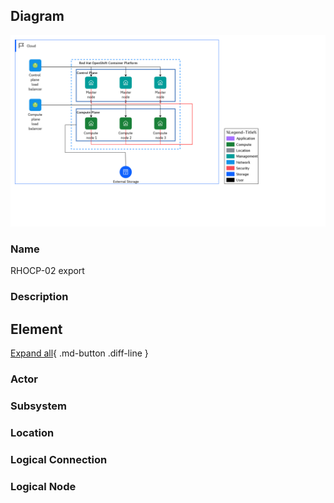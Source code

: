 
## Diagram

![RHOCP-02 export](../img/aoditsystem_HJxlUBOcDc_B18mG8_Wo.png)



### Name


RHOCP-02 export


### Description



## Element

[Expand all](#){ .md-button .diff-line }


### Actor


    




### Subsystem


    




### Location


    




### Logical Connection


    



### Logical Node


    



